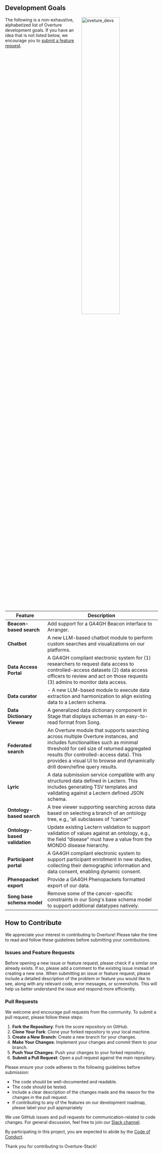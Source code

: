 ## Development Goals

<div>
<img align=right width="50%" src="roadmapillustration2.webp" alt="oveture_devs"/>
</div>

The following is a non-exhaustive, alphabetized list of Overture development
goals. If you have an idea that is not listed below, we encourage you to [submit
a feature request]().

| Feature                       | Description                                                                                                                                                                                                                                                                                           |
| ----------------------------- | ----------------------------------------------------------------------------------------------------------------------------------------------------------------------------------------------------------------------------------------------------------------------------------------------------- |
| **Beacon-based search**       | Add support for a GA4GH Beacon interface to Arranger.                                                                                                                                                                                                                                                  |
| **Chatbot**                   | A new LLM-based chatbot module to perform custom searches and visualizations on our platforms.                                                                                                                                                                                                        |
| **Data Access Portal**        | A GA4GH compliant electronic system for (1) researchers to request data access to controlled-access datasets (2) data access officers to review and act on those requests (3) admins to monitor data access.                                                                                          |
| **Data curator**              | - A new LLM-based module to execute data extraction and harmonization to align existing data to a Lectern schema.                                                                                                                                                     |
| **Data Dictionary Viewer**    | A generalized data dictionary component in Stage that displays schemas in an easy-to-read format from Song.                                                                                                                                                                                           |
| **Federated search**          | An Overture module that supports searching across multiple Overture instances, and includes functionalities such as minimal threshold for cell size of returned aggregated results (for controlled-access data). This provides a visual UI to browse and dynamically drill down/refine query results. |
| **Lyric**                     | A data submission service compatible with any structured data defined in Lectern. This includes generating TSV templates and validating against a Lectern defined JSON schema.                                                                                                                        |
| **Ontology-based search**     | A tree viewer supporting searching across data based on selecting a branch of an ontology tree, e.g., ‘all subclasses of “cancer”’                                                                                                                                                                    |
| **Ontology-based validation** | Update existing Lectern validation to support validation of values against an ontology, e.g., the field “disease” must have a value from the MONDO disease hierarchy.                                                                                                                                 |
| **Participant portal**        | A GA4GH compliant electronic system to support participant enrollment in new studies, collecting their demographic information and data consent, enabling dynamic consent.                                                                                                                            |
| **Phenopacket export**        | Provide a GA4GH Phenopackets formatted export of our data.                                                                                                                                                                                                                                             |
| **Song base schema model**    | Remove some of the cancer-specific constraints in our Song's base schema model to support additional datatypes natively.                                                                                                                                                                              |

## How to Contribute

We appreciate your interest in contributing to Overture! Please take the time to
read and follow these guidelines before submitting your contributions.

### Issues and Feature Requests

Before opening a new issue or feature request, please check if a similar one
already exists. If so, please add a comment to the existing issue instead of
creating a new one. When submitting an issue or feature request, please include
a detailed description of the problem or feature you would like to see, along
with any relevant code, error messages, or screenshots. This will help us better
understand the issue and respond more efficiently.

### Pull Requests

We welcome and encourage pull requests from the community. To submit a pull
request, please follow these steps:

1. **Fork the Repository**: Fork the score repository on GitHub.
2. **Clone Your Fork**: Clone your forked repository to your local machine.
3. **Create a New Branch**: Create a new branch for your changes.
4. **Make Your Changes**: Implement your changes and commit them to your branch.
5. **Push Your Changes**: Push your changes to your forked repository.
6. **Submit a Pull Request**: Open a pull request against the main repository.

Please ensure your code adheres to the following guidelines before submission:

- The code should be well-documented and readable.
- The code should be tested.
- Include a clear description of the changes made and the reason for the changes
  in the pull request.
- If contributing to any of the features on our development roadmap, please
  label your pull appropriately

We use GitHub issues and pull requests for communication-related to code
changes. For general discussion, feel free to join our
[Slack channel](http://slack.overture.bio/).

By participating in this project, you are expected to abide by the
[Code of Conduct](https://github.com/overture-stack/SCORE/blob/readme-update/code_of_conduct.md).

Thank you for contributing to Overture-Stack!

